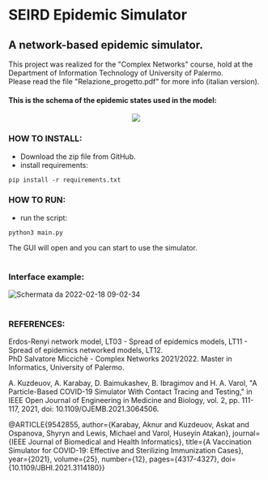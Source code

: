 # SEIRD Epidemic Simulator
## A network-based epidemic simulator.
This project was realized for the "Complex Networks" course, hold at the Department of Information Technology of University of Palermo.\
Please read the file "Relazione_progetto.pdf" for more info (italian version).
#### This is the schema of the epidemic states used in the model:
<p align="center">
  <img src="https://user-images.githubusercontent.com/53179989/153436667-6edace91-6e51-42e7-a313-127633eba619.png">
</p>

### HOW TO INSTALL: 
- Download the zip file from GitHub.
- install requirements:

<pre><code>pip install -r requirements.txt</code></pre>

### HOW TO RUN:
- run the script:

<pre><code>python3 main.py</code></pre>
The GUI will open and you can start to use the simulator.
#
### Interface example:
![Schermata da 2022-02-18 09-02-34](https://user-images.githubusercontent.com/53179989/154642508-8087e302-f505-4d2a-b34b-0f26cb299246.png)

#
### REFERENCES:

Erdos-Renyi network model, LT03 - Spread of epidemics models, LT11 - Spread of epidemics networked models, LT12.\
PhD Salvatore Miccichè - Complex Networks 2021/2022. Master in Informatics, University of Palermo.

A. Kuzdeuov, A. Karabay, D. Baimukashev, B. Ibragimov and H. A. Varol, "A Particle-Based COVID-19 Simulator With Contact Tracing and Testing," in IEEE Open Journal of Engineering in Medicine and Biology, vol. 2, pp. 111-117, 2021, doi: 10.1109/OJEMB.2021.3064506.

@ARTICLE{9542855,  author={Karabay, Aknur and Kuzdeuov, Askat and Ospanova, Shyryn and Lewis, Michael and Varol, Huseyin Atakan},  journal={IEEE Journal of Biomedical and Health Informatics},   title={A Vaccination Simulator for COVID-19: Effective and Sterilizing Immunization Cases},   year={2021},  volume={25},  number={12},  pages={4317-4327},  doi={10.1109/JBHI.2021.3114180}}
